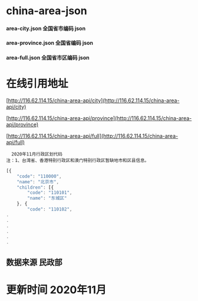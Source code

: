 # china-area-json

####  area-city.json 全国省市编码 json
#### area-province.json 全国省编码 json
#### area-full.json 全国省市区编码 json


# 在线引用地址
 [http://116.62.114.15/china-area-api/city](http://116.62.114.15/china-area-api/city)

 [http://116.62.114.15/china-area-api/province](http://116.62.114.15/china-area-api/province)

  [http://116.62.114.15/china-area-api/full](http://116.62.114.15/china-area-api/full)

      2020年11月行政区划代码
    注：1、台湾省、香港特别行政区和澳门特别行政区暂缺地市和区县信息。
````javascript
[{
	"code": "110000",
	"name": "北京市",
	"children": [{
		"code": "110101",
		"name": "东城区"
	}, {
		"code": "110102",
.
.
.
.
.
.

````
## 数据来源 民政部 
# 更新时间  2020年11月
